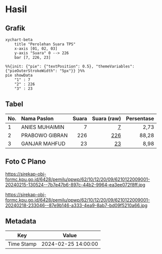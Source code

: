 # Hasil

## Grafik

```mermaid
xychart-beta
    title "Perolehan Suara TPS"
    x-axis [01, 02, 03]
    y-axis "Suara" 0 --> 226
    bar [7, 226, 23]
```

```mermaid
%%{init: {"pie": {"textPosition": 0.5}, "themeVariables": {"pieOuterStrokeWidth": "5px"}} }%%
pie showData
    "1" : 7
    "2" : 226
    "3" : 23
```

## Tabel

| No. | Nama Paslon    | Suara | Suara (raw) | Persentase |
|:--- |:-------------- | -----:| -----------:| ----------:|
| 1   | ANIES MUHAIMIN | 7     | [7][p-1]    | 2,73       |
| 2   | PRABOWO GIBRAN | 226   | [226][p-2]  | 88,28      |
| 3   | GANJAR MAHFUD  | 23    | [23][p-3]   | 8,98       |


[p-1]: https://github.com/gigit-pemilu/pemilu-2024-62-kalimantan-tengah/blob/main/pilpres/hitung-suara/sub/62-kalimantan-tengah/sub/10-gunung-mas/sub/12-rungan-barat/sub/2009-tumbang-langgah/sub/001-tps/sub/paslon-1.txt
[p-2]: https://github.com/gigit-pemilu/pemilu-2024-62-kalimantan-tengah/blob/main/pilpres/hitung-suara/sub/62-kalimantan-tengah/sub/10-gunung-mas/sub/12-rungan-barat/sub/2009-tumbang-langgah/sub/001-tps/sub/paslon-2.txt
[p-3]: https://github.com/gigit-pemilu/pemilu-2024-62-kalimantan-tengah/blob/main/pilpres/hitung-suara/sub/62-kalimantan-tengah/sub/10-gunung-mas/sub/12-rungan-barat/sub/2009-tumbang-langgah/sub/001-tps/sub/paslon-3.txt

## Foto C Plano

https://sirekap-obj-formc.kpu.go.id/6428/pemilu/ppwp/62/10/12/20/09/6210122009001-20240215-130524--7b7e47b6-897c-44b2-9964-ea3ee072f8ff.jpg

https://sirekap-obj-formc.kpu.go.id/6428/pemilu/ppwp/62/10/12/20/09/6210122009001-20240218-233046--87e9b146-a333-4ea9-8ab7-bd09f5210a66.jpg


## Metadata

| Key        | Value               |
| ---------- | ------------------- |
| Time Stamp | 2024-02-25 14:00:00 |



